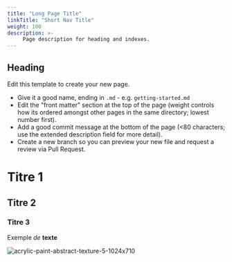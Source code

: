 ```yaml
---
title: "Long Page Title"
linkTitle: "Short Nav Title"
weight: 100
description: >-
     Page description for heading and indexes.
---
```


## Heading

Edit this template to create your new page.

* Give it a good name, ending in `.md` - e.g. `getting-started.md`
* Edit the "front matter" section at the top of the page (weight controls how its ordered amongst other pages in the same directory; lowest number first).
* Add a good commit message at the bottom of the page (<80 characters; use the extended description field for more detail).
* Create a new branch so you can preview your new file and request a review via Pull Request.

# Titre 1

## Titre 2

### Titre 3

Exemple _de_ **texte** 

![acrylic-paint-abstract-texture-5-1024x710](https://user-images.githubusercontent.com/4630530/179517211-3864befb-2abb-492c-ae54-970ac1ac9be3.jpeg)
